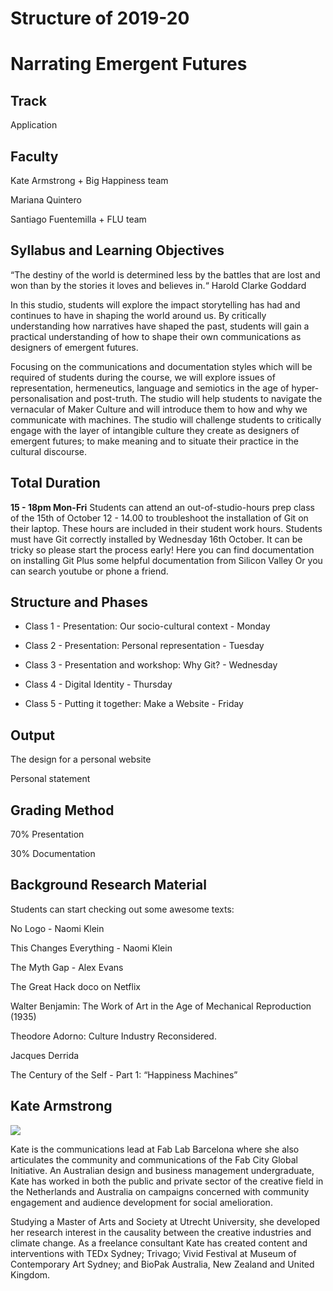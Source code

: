 Structure of 2019-20
========

# Narrating Emergent Futures

## Track
Application

## Faculty
Kate Armstrong + Big Happiness team

Mariana Quintero

Santiago Fuentemilla + FLU team   

## Syllabus and Learning Objectives
“The destiny of the world is determined less by the battles that are lost and won than by the stories it loves and believes in.“ Harold Clarke Goddard

In this studio, students will explore the impact storytelling has had and continues to have in shaping the world around us. By critically understanding how narratives have shaped the past, students will gain a practical understanding of how to shape their own communications as designers of emergent futures.

Focusing on the communications and documentation styles which will be required of students during the course, we will explore issues of representation, hermeneutics, language and semiotics in the age of hyper-personalisation and post-truth. The studio will help students to navigate the vernacular of Maker Culture and will introduce them to how and why we communicate with machines. The studio will challenge students to critically engage with the layer of intangible culture they create as designers of emergent futures; to make meaning and to situate their practice in the cultural discourse.


## Total Duration
**15 - 18pm Mon-Fri**
Students can attend an out-of-studio-hours prep class of the 15th of October 12 - 14.00 to troubleshoot the installation of Git on their laptop. These hours are included in their student work hours. Students must have Git correctly installed by Wednesday 16th October. It can be tricky so please start the process early!
Here you can find documentation on installing Git Plus some helpful documentation from Silicon Valley Or you can search youtube or phone a friend.

## Structure and Phases

- Class 1 - Presentation: Our socio-cultural context - Monday

- Class 2 - Presentation: Personal representation - Tuesday

- Class 3 - Presentation and workshop: Why Git? - Wednesday

- Class 4 - Digital Identity - Thursday

- Class 5 - Putting it together: Make a Website - Friday

## Output

The design for a personal website

Personal statement

## Grading Method

70% Presentation

30% Documentation

## Background Research Material

Students can start checking out some awesome texts:

No Logo - Naomi Klein

This Changes Everything - Naomi Klein

The Myth Gap - Alex Evans

The Great Hack doco on Netflix

Walter Benjamin: The Work of Art in the Age of Mechanical Reproduction (1935)

Theodore Adorno: Culture Industry Reconsidered.

Jacques Derrida

The Century of the Self - Part 1: “Happiness Machines”



## Kate Armstrong

![](../../../../assets/images/faculty_photos/kate_armstrong.jpg)

Kate is the communications lead at Fab Lab Barcelona where she also articulates the community and communications of the Fab City Global Initiative. An Australian design and business management undergraduate, Kate has worked in both the public and private sector of the creative field in the Netherlands and Australia on campaigns concerned with community engagement and audience development for social amelioration.

Studying a Master of Arts and Society at Utrecht University, she developed her research interest in the causality between the creative industries and climate change. As a freelance consultant Kate has created content and interventions with TEDx Sydney; Trivago; Vivid Festival at Museum of Contemporary Art Sydney; and BioPak Australia, New Zealand and United Kingdom.
